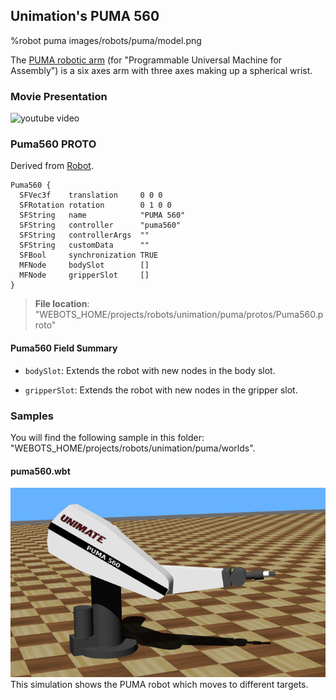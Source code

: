## Unimation's PUMA 560

%robot puma images/robots/puma/model.png

The [PUMA robotic arm](https://en.wikipedia.org/wiki/Programmable_Universal_Machine_for_Assembly#Model_560_C) (for "Programmable Universal Machine for Assembly") is a six axes arm with three axes making up a spherical wrist.

### Movie Presentation

![youtube video](https://www.youtube.com/watch?v=tjOhGqOHfhg)

### Puma560 PROTO

Derived from [Robot](../reference/robot.md).

```
Puma560 {
  SFVec3f    translation     0 0 0
  SFRotation rotation        0 1 0 0
  SFString   name            "PUMA 560"
  SFString   controller      "puma560"
  SFString   controllerArgs  ""
  SFString   customData      ""
  SFBool     synchronization TRUE
  MFNode     bodySlot        []
  MFNode     gripperSlot     []
}
```

> **File location**: "WEBOTS\_HOME/projects/robots/unimation/puma/protos/Puma560.proto"

#### Puma560 Field Summary

- `bodySlot`: Extends the robot with new nodes in the body slot.

- `gripperSlot`: Extends the robot with new nodes in the gripper slot.

### Samples

You will find the following sample in this folder: "WEBOTS\_HOME/projects/robots/unimation/puma/worlds".

#### puma560.wbt

![puma560.wbt.png](images/robots/puma/puma560.wbt.png) This simulation shows the PUMA robot which moves to different targets.
